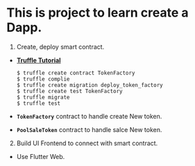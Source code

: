# This is project to learn create a Dapp.

1. Create, deploy smart contract.
- [**Truffle Tutorial**](https://www.trufflesuite.com/tutorial) 
  ```
  $ truffle create contract TokenFactory
  $ truffle complie
  $ truffle create migration deploy_token_factory
  $ truffle create test TokenFactory
  $ truffle migrate
  $ truffle test
  ```

- **`TokenFactory`** contract to handle create New token.

- **`PoolSaleToken`** contract to handle salce New token.

2. Build UI Frontend to connect with smart contract.
- Use Flutter Web.